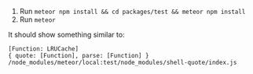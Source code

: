 1. Run `meteor npm install && cd packages/test && meteor npm install`
2. Run `meteor`

It should show something similar to:

```
[Function: LRUCache]
{ quote: [Function], parse: [Function] }
/node_modules/meteor/local:test/node_modules/shell-quote/index.js
```
